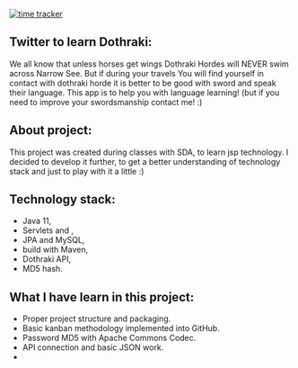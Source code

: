 [![time tracker](https://wakatime.com/badge/github/StanislawNagorski/TwitterForDothraki.svg)](https://wakatime.com/badge/github/StanislawNagorski/TwitterForDothraki)

Twitter to learn Dothraki:
-
We all know that unless horses get wings Dothraki Hordes will NEVER swim across Narrow See.
But if during your travels You will find yourself in contact with dothraki horde it is better to 
be good with sword and speak their language.
This app is to help you with language learning! (but if you need to improve your swordsmanship contact me! :)

About project:
-
This project was created during classes with SDA, to learn jsp technology. I decided to develop it further, to get a better understanding of technology stack and just to play with it a little :)  

Technology stack:
-
- Java 11,
- Servlets and ,
- JPA and MySQL,
- build with Maven,
- Dothraki API,
- MD5 hash.

What I have learn in this project:
-
- Proper project structure and packaging.
- Basic kanban methodology implemented into GitHub.
- Password MD5 with Apache Commons Codec.
- API connection and basic JSON work.
- 

